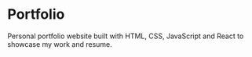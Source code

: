 # Portfolio
Personal portfolio website built with HTML, CSS, JavaScript and React to showcase my work and resume.

